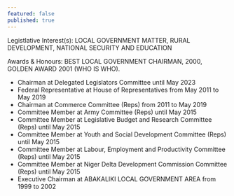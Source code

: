 ```yaml
---
featured: false
published: true
---
```

Legistlative Interest(s): LOCAL GOVERNMENT MATTER, RURAL DEVELOPMENT, NATIONAL SECURITY AND EDUCATION

Awards & Honours: BEST LOCAL GOVERNMENT CHAIRMAN, 2000, GOLDEN AWARD 2001 (WHO IS WHO).

* Chairman at Delegated Legislators Committee until May 2023
* Federal Representative at House of Representatives from May 2011 to May 2019
* Chairman at Commerce Committee (Reps) from 2011 to May 2019
* Committee Member at Army Committee (Reps) until May 2015
* Committee Member at Legislative Budget and Research Committee (Reps) until May 2015
* Committee Member at Youth and Social Development Committee (Reps) until May 2015
* Committee Member at Labour, Employment and Productivity Committee (Reps) until May 2015
* Committee Member at Niger Delta Development Commission Committee (Reps) until May 2015
* Executive Chairman at ABAKALIKI LOCAL GOVERNMENT AREA from 1999 to 2002
